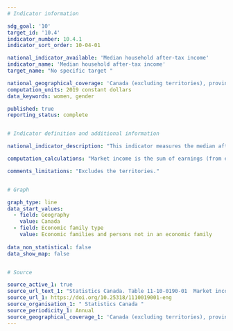 ```yaml
---
# Indicator information

sdg_goal: '10'
target_id: '10.4'
indicator_number: 10.4.1
indicator_sort_order: 10-04-01

national_indicator_available: 'Median household after-tax income'
indicator_name: 'Median household after-tax income'
target_name: "No specific target "

national_geographical_coverage: 'Canada (excluding territories), provinces and selected cities'
computation_units: 2019 constant dollars
data_keywords: women, gender

published: true
reporting_status: complete


# Indicator definition and additional information

national_indicator_description: "This indicator measures the median after-tax income. The concept of income covers income received while a resident of Canada or as relevant for income tax purposes in Canada."

computation_calculations: "Market income is the sum of earnings (from employment and net self-employment), net investment income, private retirement income, and the items under other income. It is also called income before taxes and transfers. Total income refers to income from all sources including government transfers and before deduction of federal and provincial income taxes. It may also be called income before tax (but after transfers). After-tax income is total income less income tax."

comments_limitations: "Excludes the territories."


# Graph

graph_type: line
data_start_values:
  - field: Geography
    value: Canada
  - field: Economic family type
    value: Economic families and persons not in an economic family
    
data_non_statistical: false
data_show_map: false


# Source

source_active_1: true
source_url_text_1: "Statistics Canada. Table 11-10-0190-01  Market income, government transfers, total income, income tax and after-tax income by economic family type"
source_url_1: https://doi.org/10.25318/1110019001-eng
source_organisation_1: " Statistics Canada "
source_periodicity_1: Annual
source_geographical_coverage_1: 'Canada (excluding territories), provinces and selected cities'
---
```


